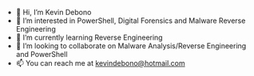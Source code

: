 - 👋 Hi, I’m Kevin Debono
- 👀 I’m interested in PowerShell, Digital Forensics and Malware Reverse Engineering
- 🌱 I’m currently learning Reverse Engineering
- 💞️ I’m looking to collaborate on Malware Analysis/Reverse Engineering and PowerShell
- 📫 You can reach me at kevindebono@hotmail.com

<!---
debonokevin/debonokevin is a ✨ special ✨ repository because its `README.md` (this file) appears on your GitHub profile.
You can click the Preview link to take a look at your changes.
--->
